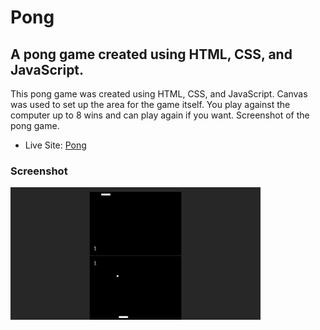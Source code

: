 <h1>Pong</h1>

<h2>A pong game created using HTML, CSS, and JavaScript.</h2>

<p>This pong game was created using HTML, CSS, and JavaScript. Canvas was used to set up the area for the game itself. You play against the computer up to 8 wins and can play again if you want. Screenshot of the pong game.</p>

- Live Site: [Pong](https://pong-game-project.netlify.app/)

### Screenshot

<img src="./screenshot.png" width="400">
